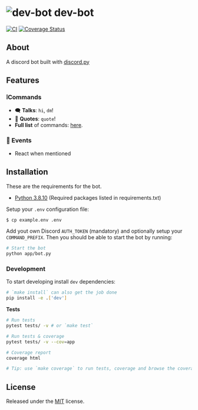 <h1><img src="https://user-images.githubusercontent.com/5806540/166961075-66690c37-eb4e-409d-9a5e-2b5799747ef4.png" alt="dev-bot"/> dev-bot</h1>

[![CI](https://github.com/allanjsouza/dev-bot/actions/workflows/ci.yml/badge.svg)](https://github.com/allanjsouza/dev-bot/actions/workflows/ci.yml)
[![Coverage Status](https://coveralls.io/repos/github/allanjsouza/dev-bot/badge.svg?branch=main)](https://coveralls.io/github/allanjsouza/dev-bot?branch=main)

## About

A discord bot built with [discord.py](https://discordpy.readthedocs.io)

## Features

### ❕Commands

- 🗨️ **Talks**: `hi`, `dm`!
- 💭 **Quotes**: `quote`!
- **Full list** of commands: [here](https://github.com/allanjsouza/dev-bot/blob/master/docs/COMMANDS.md).

### 🔔 Events

- React when mentioned

## Installation

These are the requirements for the bot.

- [Python 3.8.10](https://www.python.org/downloads) (Required packages listed in requirements.txt)

Setup your `.env` configuration file:

```sh
$ cp example.env .env
```

Add yout own Discord `AUTH_TOKEN` (mandatory) and optionally setup your `COMMAND_PREFIX`. Then you should be able to start the bot by running:

```sh
# Start the bot
python app/bot.py
```

### Development

To start developing install `dev` dependencies:

```sh
# `make install` can also get the job done
pip install -e .['dev']
```

**Tests**

```sh
# Run tests
pytest tests/ -v # or `make test`

# Run tests & coverage
pytest tests/ -v --cov=app

# Coverage report
coverage html

# Tip: use `make coverage` to run tests, coverage and browse the coverage report
```

## License

Released under the [MIT](https://github.com/allanjsouza/dev-bot/blob/master/LICENSE) license.
